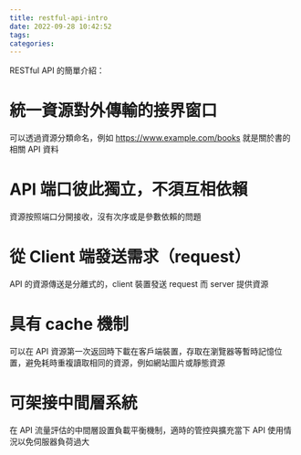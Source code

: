 ```yaml
---
title: restful-api-intro
date: 2022-09-28 10:42:52
tags:
categories:
---
```


RESTful API 的簡單介紹：

# 統一資源對外傳輸的接界窗口
可以透過資源分類命名，例如 https://www.example.com/books 就是關於書的相關 API 資料

# API 端口彼此獨立，不須互相依賴
資源按照端口分開接收，沒有次序或是參數依賴的問題

# 從 Client 端發送需求（request）
API 的資源傳送是分離式的，client 裝置發送 request 而 server 提供資源

# 具有 cache 機制
可以在 API 資源第一次返回時下載在客戶端裝置，存取在瀏覽器等暫時記憶位置，避免耗時重複讀取相同的資源，例如網站圖片或靜態資源

# 可架接中間層系統
在 API 流量評估的中間層設置負載平衡機制，適時的管控與擴充當下 API 使用情況以免伺服器負荷過大